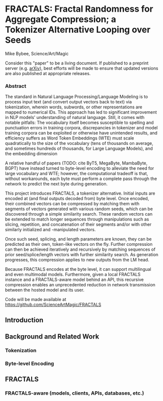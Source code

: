 # FRACTALS: Fractal Randomness for Aggregate Compression; a Tokenizer Alternative Looping over Seeds

Mike Bybee, Science/Art/Magic

Consider this "paper" to be a living document. If published to a preprint server (e.g. [arXiv](https://arXiv.org)), best efforts will be made to ensure that updated versions are also published at appropriate releases.

### Abstract

The standard in Natural Language Processing/Language Modeling is to process input text (and convert output vectors back to text) via tokenization, wherein words, subwords, or other representations are mapped to numerical IDs. This approach has led to significant improvement in NLP models' understanding of natural language. Still, it comes with notable pitfalls: The vocabulary itself becomes susceptible to spelling and punctuation errors in training corpora, discrepancies in tokenizer and model training corpora can be exploited or otherwise have unintended results, and efficiency suffers as Word Token Embeddings (WTE) must scale quadratically to the size of the vocabulary (tens of thousands on average, and sometimes hundreds of thousands, for Large Language Models), and the embedding dimension

A relative handful of papers (TODO: cite ByT5, MegaByte, MambaByte, BGPT) have instead turned to byte-level encoding to alleviate the need for large vocabulary and WTE; however, the computational tradeoff is that, without workarounds, each byte must perform a complete pass through the network to predict the next byte during generation.

This project introduces FRACTALS, a tokenizer alternative. Initial inputs are encoded at (and final outputs decoded from) byte level. Once encoded, their combined vectors can be compressed by matching them with segments of vectors generated with various random seeds, which can be discovered through a simple similarity search. These random vectors can be extended to match longer sequences through manipulations such as slicing, repetition, and concatenation of their segments and/or with other similarly initialized and -manipulated vectors. 

Once such seed, splicing, and length parameters are known, they can be predicted as their own, token-like vectors on the fly. Further compression can then be achieved iteratively and recursively by matching sequences of prior seed/splice/length vectors with further similarity search. As generation progresses, this compression applies to new outputs from the LM head.

Because FRACTALS encodes at the byte level, it can support multilingual and even multimodal models. Furthermore, given a local FRACTALS instance and a FRACTALS-aware model behind an API, this recursive compression enables an unprecedented reduction in network transmission between the hosted model and its user.

Code will be made available at https://github.com/ScienceArtMagic/FRACTALS

## Introduction

## Background and Related Work

### Tokenization

### Byte-level Encoding

## FRACTALS

### FRACTALS-aware (models, clients, APIs, databases, etc.)
